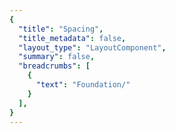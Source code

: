 ```yaml
---
{
  "title": "Spacing",
  "title_metadata": false,
  "layout_type": "LayoutComponent",
  "summary": false,
  "breadcrumbs": [
    {
      "text": "Foundation/"
    }
  ],
}
---
```


<cdr-doc-tabs :labels="['Overview', 'Guidelines']">
<template slot="Overview">
<cdr-doc-table-of-contents-shell>


Cedar provides easy-to-use, preset values to apply consistent spacing within and between components. Spacing tokens help maintain a cohesive visual style across all REI properties by:
- Stores pixel values that are converted to the proper spacing unit for web and native platforms 
- Specifies a hierarchical and semantically defined system

Spacing symbols are available within the Cedar UI Toolkit and directly reflect the token names in the code ensuring a more efficient handoff between design and development. 

<br> 
<hr>

Web and mobile spacing tokens have identical values but the naming pattern differs. For example, spacing token names are:
- **For Web:** cdr-space-one-and-a-half-x
- **For Android:** cdr_space_one_and_a_half_x
- **For iOS:** CdrSpaceOneAndAHalfX

<br>

<tokens-space>

## Default Spacing 
These spacing values are in use throughout Cedar components and design recommendations. Use these tokens to keep consistent spatial concepts.

<br>

</tokens-space>

<hr>
<br>

<tokens-space type="inset">

## Base Inset

Use to create a consistent space **within** the content container:
- All four sides have equal values
- Base Inset token value is 16 pixels 
- Options range from 2 pixels to 64 pixels
- Default spacing model
- Examples: <cdr-link :href="$withBase('/components/buttons/')">Buttons</cdr-link>, <cdr-link :href="$withBase('/components/data-tables/')">Data Tables</cdr-link>, and <cdr-link :href="$withBase('/components/tabs/')">Tabs</cdr-link> 

<br>

</tokens-space>

<hr>
<br>


<tokens-space type="inset-squish">

## Inset - Squish
Use to create a compact vertical space **within** the content container:
- Reduces top and bottom padding by 50% relative to left and right padding
- Options range from:
  - 0 to 32 pixels for top and bottom values
  - 2 pixels to 64 pixels for left and right values
- Compact spacing model, best used with stacking lists or menu items
- Examples: Compact versions for <cdr-link :href="$withBase('/components/accordion/')">Accordion</cdr-link> and <cdr-link :href="$withBase('/components/lists/')">Lists</cdr-link>

<br>

</tokens-space>

<hr>
<br>




<tokens-space type="inset-stretch">

## Inset - Stretch
Use to create an expanded vertical space **within** the content container:
- Increases top and bottom padding by 50% relative to left and right padding
- Options range from:
  - 4 pixels to 96 pixels for top and bottom values
  - 2 pixels to 64 pixels for left and right values
- Expanded spacing model, best used with multi-line input (textareas) or other form elements 
- Example: Large version for <cdr-link :href="$withBase('/components/input/')">Inputs</cdr-link>  

<br>

</tokens-space>

<br>
<hr>


</cdr-doc-table-of-contents-shell>
</template>



<template slot="Guidelines">
<cdr-doc-table-of-contents-shell>


The Cedar spacing system is based on 16px units. The scaling system uses fractions and multiples of the base size (16px). The result is easy to understand. Please note that 1 rem equals 10 pixels. 

<br>

| System Scale        | Pixel Values        | Rem Values        |
| :------------------ | :------------------ | :---------------- |
| 1/8 space           | 2px                 | 0.2rem            | 
| 1/4 space           | 4px                 | 0.4rem            | 
| 1/2 space           | 8px                 | 0.8rem            | 
| 3/4 space           | 12px                | 1.2rem            | 
| 1 space             | 16px                | 1.6rem            | 
| 1  1/2  spaces      | 24px                | 2.4rem            | 
| 2 spaces            | 32px                | 3.2rem            | 
| 4 spaces            | 64px                | 6.4rem            | 

<br>

For more information about using Cedar's spacing system, visit the Spacing article. <Comment - Add link to the Spacing layout article when it is published. I'm guessing the link will be something like https://rei.github.io/rei-cedar-docs/layout/spacing/>

### Inset

An inset is intended to provide space within the content container. It defines how the typography, images, icons, and any content is separated from the edge. Cedar provides different options for inset tokens:

<cdr-img class="cdr-doc-article-img" :src="$withBase(`/spacing/inset-options.gif`)" alt="examples demoing spacing of inset, inset squish, and inset stretch" />

<br>

### Inset - Base
The base `inset` tokens have all four sides matching in value, resulting in consistent space within the container. The base inset is 16px with options ranging from 2px to 64px. Names are tied to the base 16 and increase or decrease accordingly.

<cdr-img class="cdr-doc-article-img" :src="$withBase(`/spacing/inset.jpg`)" alt="inset examples"/>

<br>

### Inset - Squish
An `inset-squish` reduces top and bottom spacing by 50% relative to the default inset value, resulting in a vertically condensed visual display.

<cdr-img class="cdr-doc-article-img" :src="$withBase(`/spacing/inset-squish.gif`)" alt="inset squish examples"/>

<br>

### Inset - Stretch
An `inset-stretch` increases top and bottom spacing by 50% relative to the default inset value, resulting in a vertically expanded visual display.

<cdr-img class="cdr-doc-article-img" :src="$withBase(`/spacing/inset-stretch.gif`)" alt="inset stretch examples"/>

<br>
<hr>


</cdr-doc-table-of-contents-shell>
</template>

</cdr-doc-tabs>
